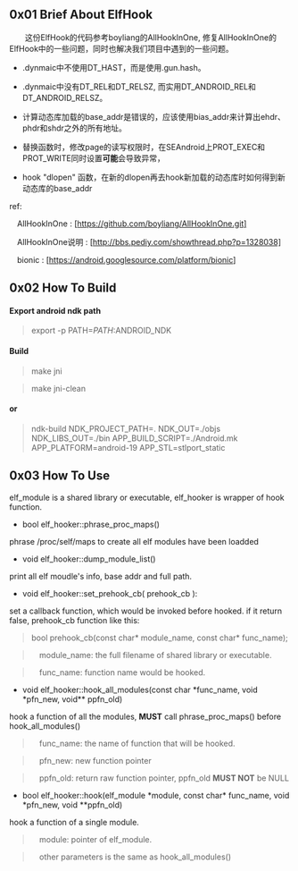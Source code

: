 ## 0x01 Brief About ElfHook

&emsp;&emsp;这份ElfHook的代码参考boyliang的AllHookInOne, 修复AllHookInOne的
ElfHook中的一些问题，同时也解决我们项目中遇到的一些问题。

- .dynmaic中不使用DT_HAST，而是使用.gun.hash。

- .dynmaic中没有DT_REL和DT_RELSZ, 而实用DT_ANDROID_REL和DT_ANDROID_RELSZ。

- 计算动态库加载的base_addr是错误的，应该使用bias_addr来计算出ehdr、phdr和shdr之外的所有地址。

- 替换函数时，修改page的读写权限时，在SEAndroid上PROT_EXEC和PROT_WRITE同时设置**可能**会导致异常，

- hook "dlopen" 函数，在新的dlopen再去hook新加载的动态库时如何得到新动态库的base_addr


ref:

&emsp;AllHookInOne : [https://github.com/boyliang/AllHookInOne.git]

&emsp;AllHookInOne说明 : [http://bbs.pediy.com/showthread.php?p=1328038]

&emsp;bionic : [https://android.googlesource.com/platform/bionic]


## 0x02 How To Build

#### Export android ndk path

> export -p PATH=$PATH:$ANDROID_NDK


#### Build

> make jni

> make jni-clean

#### or

> ndk-build NDK_PROJECT_PATH=. NDK_OUT=./objs NDK_LIBS_OUT=./bin APP_BUILD_SCRIPT=./Android.mk APP_PLATFORM=android-19 APP_STL=stlport_static


## 0x03 How To Use


elf_module is a shared library or executable, elf_hooker is wrapper of hook function.

- bool elf_hooker::phrase_proc_maps()

phrase /proc/self/maps to create all elf modules have been loadded

- void elf_hooker::dump_module_list()

print all elf moudle's info, base addr and full path.

- void elf_hooker::set_prehook_cb( prehook_cb ):

set a callback function, which would be invoked before hooked. if it return false,  prehook_cb function like  this:

> bool prehook_cb(const char* module_name, const char* func_name);

> &emsp;module_name: the full filename of shared library or executable.

> &emsp;func_name: function name would be hooked.

- void elf_hooker::hook_all_modules(const char \*func_name, void \*pfn_new, void\*\* ppfn_old)

hook a function of all the modules, **MUST** call phrase_proc_maps() before hook_all_modules()

> &emsp;func_name: the name of function that will be hooked.

> &emsp;pfn_new: new function pointer

> &emsp;ppfn_old: return raw function pointer, ppfn_old **MUST NOT** be NULL

- bool elf_hooker::hook(elf_module \*module, const char\* func_name, void \*pfn_new, void \*\*ppfn_old)

hook a function of a single module.

> &emsp;module: pointer of elf_module.

> &emsp;other parameters is the same as hook_all_modules()
